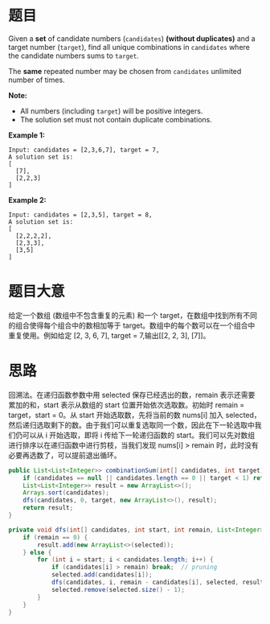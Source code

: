 # 题目

Given a **set** of candidate numbers (`candidates`) **(without duplicates)** and a target number (`target`), find all unique combinations in `candidates` where the candidate numbers sums to `target`.

The **same** repeated number may be chosen from `candidates` unlimited number of times.

**Note:**

- All numbers (including `target`) will be positive integers.
- The solution set must not contain duplicate combinations.

**Example 1:**

```
Input: candidates = [2,3,6,7], target = 7,
A solution set is:
[
  [7],
  [2,2,3]
]
```

**Example 2:**

```
Input: candidates = [2,3,5], target = 8,
A solution set is:
[
  [2,2,2,2],
  [2,3,3],
  [3,5]
]
```

# 题目大意

给定一个数组 (数组中不包含重复的元素) 和一个 target，在数组中找到所有不同的组合使得每个组合中的数相加等于 target。数组中的每个数可以在一个组合中重复使用。例如给定 [2, 3, 6, 7], target = 7,输出[[2, 2, 3], [7]]。

# 思路

回溯法。在递归函数参数中用 selected 保存已经选出的数，remain 表示还需要累加的和，start 表示从数组的 start 位置开始依次选取数。初始时 remain = target，start = 0。从 start 开始选取数，先将当前的数 nums[i] 加入 selected，然后递归选取剩下的数。由于我们可以重复选取同一个数，因此在下一轮选取中我们仍可以从 i 开始选取，即将 i 传给下一轮递归函数的 start。我们可以先对数组进行排序以在递归函数中进行剪枝，当我们发现 nums[i] > remain 时，此时没有必要再选数了，可以提前退出循环。

```java
public List<List<Integer>> combinationSum(int[] candidates, int target) {
    if (candidates == null || candidates.length == 0 || target < 1) return new ArrayList<>();
    List<List<Integer>> result = new ArrayList<>();
    Arrays.sort(candidates);
    dfs(candidates, 0, target, new ArrayList<>(), result);
    return result;
}

private void dfs(int[] candidates, int start, int remain, List<Integer> selected, List<List<Integer>> result) {
    if (remain == 0) {
        result.add(new ArrayList<>(selected));
    } else {
        for (int i = start; i < candidates.length; i++) {
            if (candidates[i] > remain) break;  // pruning
            selected.add(candidates[i]);
            dfs(candidates, i, remain - candidates[i], selected, result);   // not i+1 because we can reuse same elements
            selected.remove(selected.size() - 1);
        }
    }
}
```

